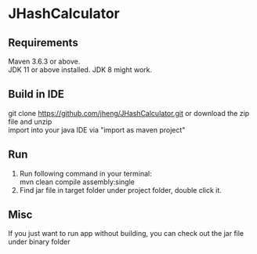 # JHashCalculator

## Requirements

Maven 3.6.3 or above.  
JDK 11 or above installed. JDK 8 might work.

## Build in IDE

git clone <https://github.com/jheng/JHashCalculator.git> or download the zip file and unzip  
import into your java IDE via "import as maven project"

## Run

1. Run following command in your terminal:  
mvn clean compile assembly:single  
2. Find jar file in target folder under project folder, double click it.

## Misc

If you just want to run app without building, you can check out the jar file under binary folder
